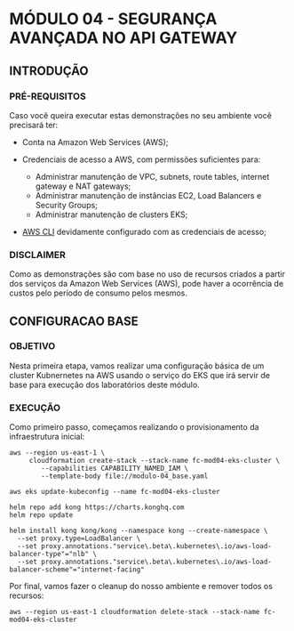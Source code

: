 # MÓDULO 04 - SEGURANÇA AVANÇADA NO API GATEWAY

## INTRODUÇÃO

### PRÉ-REQUISITOS

Caso você queira executar estas demonstrações no seu ambiente você precisará ter:

- Conta na Amazon Web Services (AWS);
- Credenciais de acesso a AWS, com permissões suficientes para:

  - Administrar manutenção de VPC, subnets, route tables, internet gateway e NAT gateways;
  - Administrar manutenção de instâncias EC2, Load Balancers e Security Groups;
  - Administrar manutenção de clusters EKS;

- [AWS CLI](https://docs.aws.amazon.com/pt_br/streams/latest/dev/setup-awscli.html) devidamente configurado com as credenciais de acesso;

### DISCLAIMER

Como as demonstrações são com base no uso de recursos criados a partir dos serviços da Amazon Web Services (AWS), pode haver a ocorrência de custos pelo período de consumo pelos mesmos.

## CONFIGURACAO BASE

### OBJETIVO

Nesta primeira etapa, vamos realizar uma configuração básica de um cluster Kubnernetes na AWS usando o serviço do EKS que irá servir de base para execução dos laboratórios deste módulo.

### EXECUÇÃO

Como primeiro passo, começamos realizando o provisionamento da infraestrutura inicial:

```
aws --region us-east-1 \
     cloudformation create-stack --stack-name fc-mod04-eks-cluster \
        --capabilities CAPABILITY_NAMED_IAM \
        --template-body file://modulo-04_base.yaml
```

```
aws eks update-kubeconfig --name fc-mod04-eks-cluster
```

```
helm repo add kong https://charts.konghq.com
helm repo update
```

```
helm install kong kong/kong --namespace kong --create-namespace \
  --set proxy.type=LoadBalancer \
  --set proxy.annotations."service\.beta\.kubernetes\.io/aws-load-balancer-type"="nlb" \
  --set proxy.annotations."service\.beta\.kubernetes\.io/aws-load-balancer-scheme"="internet-facing"
```

Por final, vamos fazer o cleanup do nosso ambiente e remover todos os recursos:

```
aws --region us-east-1 cloudformation delete-stack --stack-name fc-mod04-eks-cluster
```
